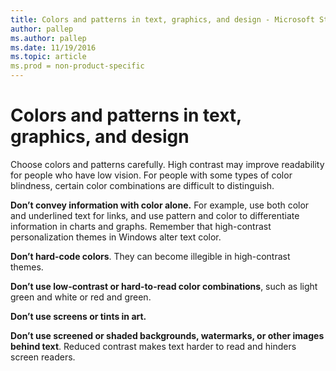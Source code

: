 ```yaml
---
title: Colors and patterns in text, graphics, and design - Microsoft Style Guide
author: pallep
ms.author: pallep
ms.date: 11/19/2016
ms.topic: article
ms.prod = non-product-specific
---
```


# Colors and patterns in text, graphics, and design

Choose
colors and patterns carefully. High contrast may improve
readability for people who have low vision. For people with some types
of color blindness, certain color combinations are difficult to
distinguish. 

**Don’t convey information with color alone.** 
For example, use both color and underlined text for links, and use
pattern and color to differentiate information in charts
and graphs. Remember that high-contrast personalization themes
in Windows alter text color. 

**Don’t hard-code colors**. They can become illegible in high-contrast themes.

**Don’t use low-contrast or hard-to-read color combinations**, such as light green and white or red and green.

**Don’t use screens or tints in art.**

**Don’t use screened or shaded backgrounds, watermarks, or other images behind text**. Reduced contrast makes text harder to read and hinders screen readers.
